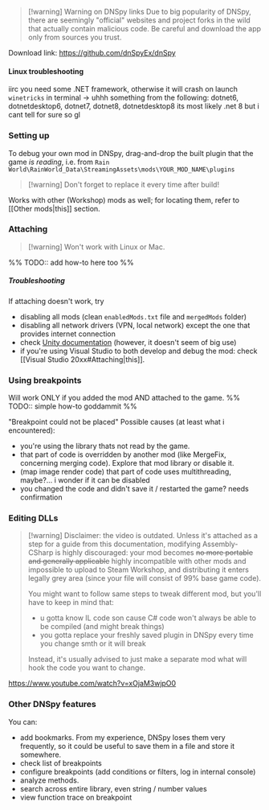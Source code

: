 > [!warning] Warning on DNSpy links
> Due to big popularity of DNSpy, there are seemingly "official" websites and project forks in the wild that actually contain malicious code. Be careful and download the app only from sources you trust.

Download link:
https://github.com/dnSpyEx/dnSpy

#### Linux troubleshooting
iirc you need some .NET framework, otherwise it will crash on launch
`winetricks` in terminal -> uhhh something from the following:
dotnet6, dotnetdesktop6, dotnet7, dotnet8, dotnetdesktop8
its most likely .net 8 but i cant tell for sure so gl

### Setting up
To debug your own mod in DNSpy, drag-and-drop the built plugin that the game *is reading*, i.e. from
`Rain World\RainWorld_Data\StreamingAssets\mods\YOUR_MOD_NAME\plugins`

> [!warning] Don't forget to replace it every time after build!

Works with other (Workshop) mods as well; for locating them, refer to [[Other mods|this]] section.
### Attaching
>[!warning] Won't work with Linux or Mac.

%% TODO:: add how-to here too %%
##### Troubleshooting
If attaching doesn't work, try
- disabling all mods (clean `enabledMods.txt` file and `mergedMods` folder)
- disabling all network drivers (VPN, local network) except the one that provides internet connection
- check [Unity documentation](https://docs.unity3d.com/6000.0/Documentation/Manual/managed-code-debugging.html) (however, it doesn't seem of big use)
- if you're using Visual Studio to both develop and debug the mod: check [[Visual Studio 20xx#Attaching|this]].

### Using breakpoints
Will work ONLY if you added the mod AND attached to the game.
%% TODO:: simple how-to goddammit %%

"Breakpoint could not be placed"
Possible causes (at least what i encountered):
- you're using the library thats not read by the game.
- that part of code is overridden by another mod (like MergeFix, concerning merging code). Explore that mod library or disable it.
- (map image render code) that part of code uses multithreading, maybe?... i wonder if it can be disabled
- you changed the code and didn't save it / restarted the game? needs confirmation

### Editing DLLs
> [!warning] Disclaimer: the video is outdated.
> Unless it's attached as a step for a guide from this documentation, modifying Assembly-CSharp is highly discouraged: your mod becomes ~~no more portable and generally applicable~~ highly incompatible with other mods and impossible to upload to Steam Workshop, and distributing it enters legally grey area (since your file will consist of 99% base game code).
>
> You might want to follow same steps to tweak different mod, but you'll have to keep in mind that:
> - u gotta know IL code son cause C# code won't always be able to be compiled (and might break things)
> - you gotta replace your freshly saved plugin in DNSpy every time you change smth or it will break
>
> Instead, it's usually advised to just make a separate mod what will hook the code you want to change.

https://www.youtube.com/watch?v=xOjaM3wjpO0
### Other DNSpy features
You can:
- add bookmarks.
	From my experience, DNSpy loses them very frequently, so it could be useful to save them in a file and store it somewhere.
- check list of breakpoints
- configure breakpoints (add conditions or filters, log in internal console)
- analyze methods.
- search across entire library, even string / number values
- view function trace on breakpoint